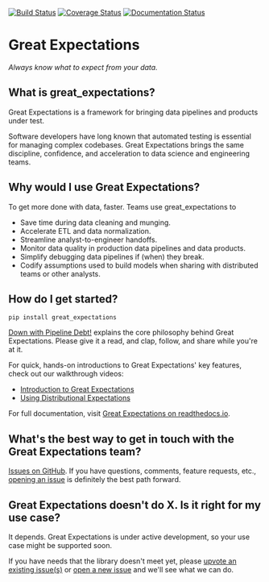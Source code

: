 [![Build Status](https://travis-ci.org/great-expectations/great_expectations.svg?branch=develop)](https://travis-ci.org/great-expectations/great_expectations)
[![Coverage Status](https://coveralls.io/repos/github/great-expectations/great_expectations/badge.svg?branch=develop)](https://coveralls.io/github/great-expectations/great_expectations?branch=develop)
[![Documentation Status](https://readthedocs.org/projects/great-expectations/badge/?version=latest)](http://great-expectations.readthedocs.io/en/latest/?badge=latest)

Great Expectations
================================================================================

*Always know what to expect from your data.*



What is great_expectations?
--------------------------------------------------------------------------------

Great Expectations is a framework for bringing data pipelines and products under test.

Software developers have long known that automated testing is essential for managing complex codebases. Great Expectations brings the same discipline, confidence, and acceleration to data science and engineering teams.


Why would I use Great Expectations?
--------------------------------------------------------------------------------

To get more done with data, faster. Teams use great_expectations to

* Save time during data cleaning and munging.
* Accelerate ETL and data normalization.
* Streamline analyst-to-engineer handoffs.
* Monitor data quality in production data pipelines and data products.
* Simplify debugging data pipelines if (when) they break.
* Codify assumptions used to build models when sharing with distributed teams or other analysts.

How do I get started?
--------------------------------------------------------------------------------

`pip install great_expectations`

[Down with Pipeline Debt!](https://medium.com/@expectgreatdata/down-with-pipeline-debt-introducing-great-expectations-862ddc46782a) explains the core philosophy behind Great Expectations. Please give it a read, and clap, follow, and share while you're at it.

For quick, hands-on introductions to Great Expectations' key features, check out our walkthrough videos:

* [Introduction to Great Expectations](https://www.useloom.com/share/3eb1d429823744288c99ea26e2c4d443)
* [Using Distributional Expectations](https://www.useloom.com/share/c74b3e9c8dd349e9b8c4aa230cc4bedc)

For full documentation, visit [Great Expectations on readthedocs.io](http://great-expectations.readthedocs.io/en/latest/).

What's the best way to get in touch with the Great Expectations team?
--------------------------------------------------------------------------------

[Issues on GitHub](https://github.com/great-expectations/great_expectations/issues). If you have questions, comments, feature requests, etc., [opening an issue](https://github.com/great-expectations/great_expectations/issues/new) is definitely the best path forward.

Great Expectations doesn't do X. Is it right for my use case?
--------------------------------------------------------------------------------

It depends. Great Expectations is under active development, so your use case might be supported soon.

If you have needs that the library doesn't meet yet, please [upvote an existing issue(s)](https://github.com/great-expectations/great_expectations/issues) or [open a new issue](https://github.com/great-expectations/great_expectations/issues/new) and we'll see what we can do.


